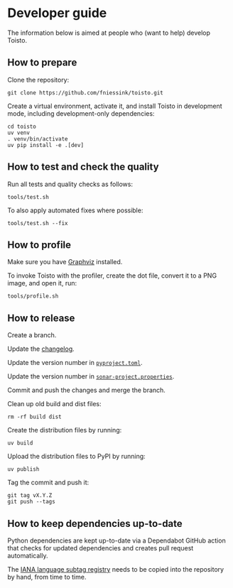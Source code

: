 # Developer guide

The information below is aimed at people who (want to help) develop Toisto.

## How to prepare

Clone the repository:

```console
git clone https://github.com/fniessink/toisto.git
```

Create a virtual environment, activate it, and install Toisto in development mode, including development-only dependencies:

```console
cd toisto
uv venv
. venv/bin/activate
uv pip install -e .[dev]
```

## How to test and check the quality

Run all tests and quality checks as follows:

```console
tools/test.sh
```

To also apply automated fixes where possible:

```console
tools/test.sh --fix
```

## How to profile

Make sure you have [Graphviz](https://graphviz.org) installed.

To invoke Toisto with the profiler, create the dot file, convert it to a PNG image, and open it, run:

```console
tools/profile.sh
```

## How to release

Create a branch.

Update the [changelog](../CHANGELOG.md).

Update the version number in [`pyproject.toml`](../pyproject.toml).

Update the version number in [`sonar-project.properties`](../sonar-project.properties).

Commit and push the changes and merge the branch.

Clean up old build and dist files:

```console
rm -rf build dist
```

Create the distribution files by running:

```console
uv build
```

Upload the distribution files to PyPI by running:

```console
uv publish
```

Tag the commit and push it:

```console
git tag vX.Y.Z
git push --tags
```

## How to keep dependencies up-to-date

Python dependencies are kept up-to-date via a Dependabot GitHub action that checks for updated dependencies and creates pull request automatically.

The [IANA language subtag registry](https://www.iana.org/assignments/language-subtag-registry) needs to be copied into the repository by hand, from time to time.
